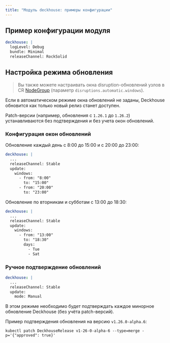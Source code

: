 ```yaml
---
title: "Модуль deckhouse: примеры конфигурации"
---
```


## Пример конфигурации модуля

```yaml
deckhouse: |
  logLevel: Debug
  bundle: Minimal
  releaseChannel: RockSolid
```

## Настройка режима обновления

> Вы также можете настраивать окна disruption-обновлений узлов в CR [NodeGroup](../../modules/040-node-manager/cr.html#nodegroup) (параметр `disruptions.automatic.windows`).

Если в автоматическом режиме окна обновлений не заданы, Deckhouse обновится как только новый релиз станет доступен.

Patch-версии (например, обновления с `1.26.1` до `1.26.2`) устанавливаются без подтверждения и без учета окон обновлений.

### Конфигурация окон обновлений
Обновление каждый день с 8:00 до 15:00 и с 20:00 до 23:00:
```yaml
deckhouse: |
  ...
  releaseChannel: Stable
  update:
    windows: 
      - from: "8:00"
        to: "15:00"
      - from: "20:00"
        to: "23:00"
```

Обновление по вторникам и субботам с 13:00 до 18:30:
```yaml
deckhouse: |
  ...
  releaseChannel: Stable
  update:
    windows: 
      - from: "13:00"
        to: "18:30"
        days:
          - Tue
          - Sat
```

### Ручное подтверждение обновлений
```yaml
deckhouse: |
  ...
  releaseChannel: Stable
  update:
    mode: Manual
```
В этом режиме необходимо будет подтверждать каждое минорное обновление Deckhouse (без учёта patch-версий). 

Пример подтверждения обновления на версию `v1.26.0-alpha.6`:
```shell
kubectl patch DeckhouseRelease v1-26-0-alpha-6 --type=merge -p='{"approved": true}'
```
